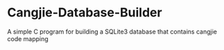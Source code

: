 # Cangjie-Database-Builder
A simple C program for building a SQLite3 database that contains cangjie code mapping
